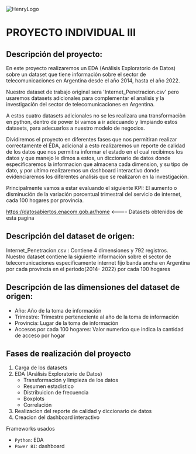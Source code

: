 ![HenryLogo](https://d31uz8lwfmyn8g.cloudfront.net/Assets/logo-henry-white-lg.png) 

# PROYECTO INDIVIDUAL III

## Descripción del proyecto: </br>  
En este proyecto realizaremos un EDA (Análisis Exploratorio de Datos) sobre un dataset que tiene información sobre el sector de telecomunicaciones en Argentina desde el año 2014, hasta el año 2022. </br>

Nuestro dataset de trabajo original sera 'Internet_Penetracion.csv' pero usaremos datasets adicionales para complementar el analisis y la investigación del sector de telecomunicaciones en Argentina.</br>

A estos cuatro datasets adicionales no se les realizara una transformaciòn en python, dentro de power bi vamos a ir adecuando y limpiando estos datasets, para adecuarlos a nuestro modelo de negocios.

Dividiremos el proyecto en diferentes fases que nos permitiran realizar correctamente el EDA, adicional a esto realizaremos un reporte de calidad de los datos que nos permitira informar el estado en el cual recibimos los datos y que manejo le dimos a estos, un diccionario de datos donde especificaremos la informacion que almacena cada dimension, y su tipo de dato, y por ultimo realizaremos un dashboard interactivo donde evidenciaremos los diferentes analisis que se realizaron en la investigación.</br>

Principalmente vamos a estar evaluando el siguiente KPI: El aumento o disminución de la variación porcentual trimestral del servicio de internet, cada 100 hogares por provincia.

https://datosabiertos.enacom.gob.ar/home <---- Datasets obtenidos de esta pagina 


## Descripción del dataset de origen: </br>
Internet_Penetracion.csv : Contiene 4 dimensiones y 792 registros.</br> 
Nuestro dataset contiene la siguiente información sobre el sector de telecomunicaciones especificamente internet fijo banda ancha en Argentina por cada provincia en el periodo(2014- 2022) por cada 100 hogares

## Descripción de las dimensiones del dataset de origen: </br> 

+  Año: Año de la toma de información
+  Trimestre: Trimestre perteneciente al año de la toma de información
+  Provincia: Lugar de la toma de información
+  Accesos por cada 100 hogares: Valor numerico que indica la cantidad de acceso por hogar 

## Fases de realización del proyecto

1. Carga de los datasets
2. EDA (Análisis Exploratorio de Datos)
    + Transformación y limpieza de los datos
    + Resumen estadistico
    + Distribuicion de frecuencia
    + Boxplots
    + Correlación
3. Realizacion del reporte de calidad y diccionario de datos    
4. Creacion del dashboard interactivo

Frameworks usados
+ `Python`: EDA 
+ `Power BI`: dashboard 
